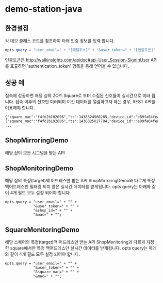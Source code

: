 # demo-station-java


## 환경설정

각 데모 클래스 코드를 참조하여 아래 인증 정보를 입력 합니다.

```java
opts.query = "user_email=" + "[메일주소]" + "&user_token=" + "[인증토큰]" + "&shop_id=" + "[샵번호]";
```

인증토큰은 http://walkinsights.com/apidoc#api-User_Session-SignInUser API를 호출하면 'authentication_token' 항목을 통해 얻어올 수 있습니다.


## 성공 예

접속에 성공하면 해당 샵의 ZOYI Square로 부터 수집된 신호들이 실시간으로 미러 됩니다.
접속 이후의 신호만 미러되며 이전 데이터를 열람하고자 하는 경우, REST API를 이용해야 합니다.

```
{"square_mac":"f4fd2b102606","ts":1438324960285,"device_id":"e89fa04fea3056ce59bd94d0684ecbe2","rssi":-64}
{"square_mac":"f4fd2b102606","ts":1438325027784,"device_id":"e89fa04fea3056ce59bd94d0684ecbe2","rssi":-59}
...
```


## ShopMirroringDemo

해당 샵의 모든 시그널을 받는 API

## ShopMonitoringDemo

해당 샵의 특정(target)맥 어드레스만 받는 API
ShopMirroringDemo와 다르게 특정 맥어드레스만 필터링 되지 않은 실시간 데이터를 받게됩니다.
opts query는 아래와 같이 4개 필드 모두 설정 되어야 합니다.
```
opts.query = "user_email=" + "" +
             "&user_token=" + "" +
             "&shop_id=" + "" +
             "&mac=" + "";
```

## SquareMonitoringDemo

해당 스퀘어의 특정(target)맥 어드레스만 받는 API
ShopMonitoring과 다르게 지정한 square에서만 특정 맥어드레스만 실시간 데이터를 받게됩니다.
opts query는 아래와 같이 4개 필드 모두 설정 되어야 합니다.
```
opts.query = "user_email=" + "" +
             "&user_token=" + "" +
             "&square_mac=" + "" +
             "&mac=" + "";
```